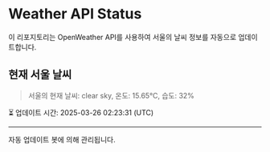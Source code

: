 
# Weather API Status

이 리포지토리는 OpenWeather API를 사용하여 서울의 날씨 정보를 자동으로 업데이트합니다.

## 현재 서울 날씨
> 서울의 현재 날씨: clear sky, 온도: 15.65°C, 습도: 32%

⏳ 업데이트 시간: 2025-03-26 02:23:31 (UTC)

---
자동 업데이트 봇에 의해 관리됩니다.
